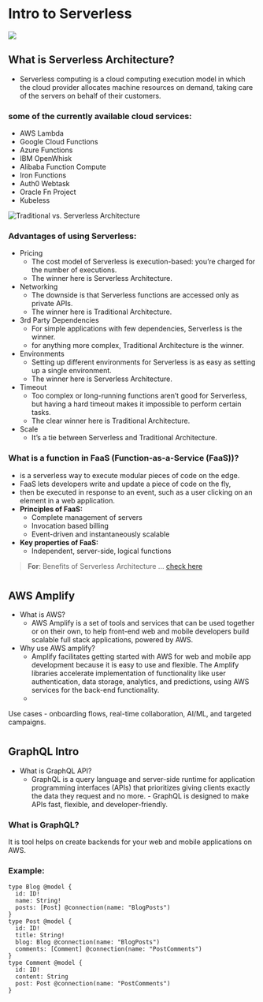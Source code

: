 # Intro to Serverless
![](https://www.simform.com/wp-content/uploads/2017/12/serverless-application-2.png)
## What is Serverless Architecture?
- Serverless computing is a cloud computing execution model in which the cloud provider allocates machine resources on demand, taking care of the servers on behalf of their customers.
### some of the currently available cloud services:
- AWS Lambda
- Google Cloud Functions
- Azure Functions
- IBM OpenWhisk
- Alibaba Function Compute
- Iron Functions
- Auth0 Webtask
- Oracle Fn Project
- Kubeless

![Traditional vs. Serverless Architecture](https://thinkpalm.com/wp-content/uploads/2017/01/Traditional-Architecture-versus-Serverless-Architecture.jpg)
### Advantages of using Serverless:
- Pricing
  - The cost model of Serverless is execution-based: you’re charged for the number of executions.
  - The winner here is Serverless Architecture.
- Networking
  -  The downside is that Serverless functions are accessed only as private APIs.
  -  The winner here is Traditional Architecture.
- 3rd Party Dependencies
  - For simple applications with few dependencies, Serverless is the winner.
  - for anything more complex, Traditional Architecture is the winner.
- Environments
  - Setting up different environments for Serverless is as easy as setting up a single environment.
  - The winner here is Serverless Architecture.
- Timeout
  -  Too complex or long-running functions aren’t good for Serverless, but having a hard timeout makes it impossible to perform certain tasks. 
  -  The clear winner here is Traditional Architecture.
- Scale
  - It’s a tie between Serverless and Traditional Architecture.

### What is a function in FaaS (Function-as-a-Service (FaaS))?
-  is a serverless way to execute modular pieces of code on the edge.
-  FaaS lets developers write and update a piece of code on the fly,
-  then be executed in response to an event, such as a user clicking on an element in a web application.
- **Principles of FaaS:**
  - Complete management of servers
  - Invocation based billing
  - Event-driven and instantaneously scalable
- **Key properties of FaaS:**
  - Independent, server-side, logical functions
 >
 > **For**: Benefits of Serverless Architecture ... [check here](https://hackernoon.com/what-is-serverless-architecture-what-are-its-pros-and-cons-cc4b804022e9)
 #
 ## AWS Amplify
 - What is AWS?
   - AWS Amplify is a set of tools and services that can be used together or on their own, to help front-end web and mobile developers build scalable full stack applications, powered by AWS.
- Why use AWS amplify?
  - Amplify facilitates getting started with AWS for web and mobile app development because it is easy to use and flexible. The Amplify libraries accelerate implementation of functionality like user authentication, data storage, analytics, and predictions, using AWS services for the back-end functionality.
  - 
Use cases - onboarding flows, real-time collaboration, AI/ML, and targeted campaigns.
#
## GraphQL Intro 
- What is GraphQL API?
  - GraphQL is a query language and server-side runtime for application programming interfaces (APIs) that prioritizes giving clients exactly the data they request and no more.   - GraphQL is designed to make APIs fast, flexible, and developer-friendly.


### What is GraphQL?
It is tool helps on create backends for your web and mobile applications on AWS.

### Example:

```
type Blog @model {
  id: ID!
  name: String!
  posts: [Post] @connection(name: "BlogPosts")
}
type Post @model {
  id: ID!
  title: String!
  blog: Blog @connection(name: "BlogPosts")
  comments: [Comment] @connection(name: "PostComments")
}
type Comment @model {
  id: ID!
  content: String
  post: Post @connection(name: "PostComments")
}
```



















